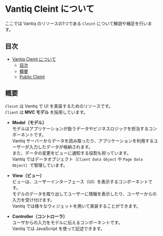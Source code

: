 # Vantiq Cleint について

ここでは Vantiq のリソースの1つである `Cleint` について解説や補足を行います。  

## 目次

- [Vantiq Cleint について](#vantiq-cleint-について)
  - [目次](#目次)
  - [概要](#概要)
  - [Public Cleint](#public-cleint)

## 概要

`Cleint` は Vantiq で UI を実装するためのリソースです。  
`Client` は **MVC モデル** を採用しています。  

- **Model（モデル）**  
  モデルはアプリケーションが扱うデータやビジネスロジックを担当するコンポーネントです。  
  Vantiq サーバーからデータを読み取ったり、アプリケーションを利用するユーザーが入力したデータが格納されます。  
  また、データの変更をビューに通知する役割も担っています。  
  Vantiq ではデータオブジェクト（`Client Data Object` や `Page Data Object`）で管理しています。  

- **View（ビュー）**  
  ビューは、ユーザーインターフェース（UI）を表示するコンポーネントです。  
  モデルのデータを取り出してユーザーに情報を表示したり、ユーザーからの入力を受け付けます。  
  Vantiq では様々なウィジェットを用いて実装することができます。  

- **Controller（コントローラ）**  
  ユーザからの入力をモデルに伝えるコンポーネントです。  
  Vantiq では JavaScript を使って記述できます。  
